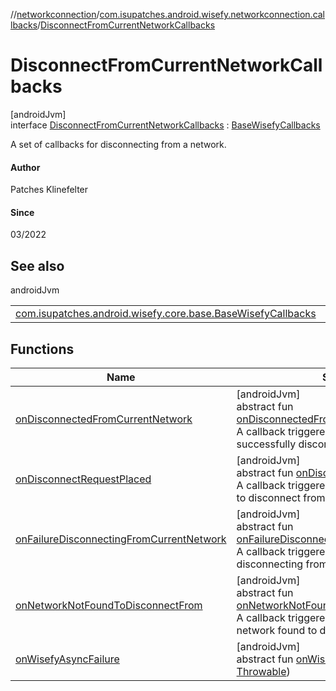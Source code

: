 //[networkconnection](../../../index.md)/[com.isupatches.android.wisefy.networkconnection.callbacks](../index.md)/[DisconnectFromCurrentNetworkCallbacks](index.md)

# DisconnectFromCurrentNetworkCallbacks

[androidJvm]\
interface [DisconnectFromCurrentNetworkCallbacks](index.md) : [BaseWisefyCallbacks](../../../../core/core/com.isupatches.android.wisefy.core.base/-base-wisefy-callbacks/index.md)

A set of callbacks for disconnecting from a network.

#### Author

Patches Klinefelter

#### Since

03/2022

## See also

androidJvm

| | |
|---|---|
| [com.isupatches.android.wisefy.core.base.BaseWisefyCallbacks](../../../../core/core/com.isupatches.android.wisefy.core.base/-base-wisefy-callbacks/index.md) |  |

## Functions

| Name | Summary |
|---|---|
| [onDisconnectedFromCurrentNetwork](on-disconnected-from-current-network.md) | [androidJvm]<br>abstract fun [onDisconnectedFromCurrentNetwork](on-disconnected-from-current-network.md)()<br>A callback triggered when the device has successfully disconnected from a network. |
| [onDisconnectRequestPlaced](on-disconnect-request-placed.md) | [androidJvm]<br>abstract fun [onDisconnectRequestPlaced](on-disconnect-request-placed.md)()<br>A callback triggered when a request is placed to disconnect from a network. |
| [onFailureDisconnectingFromCurrentNetwork](on-failure-disconnecting-from-current-network.md) | [androidJvm]<br>abstract fun [onFailureDisconnectingFromCurrentNetwork](on-failure-disconnecting-from-current-network.md)()<br>A callback triggered when there is a failure disconnecting from a network. |
| [onNetworkNotFoundToDisconnectFrom](on-network-not-found-to-disconnect-from.md) | [androidJvm]<br>abstract fun [onNetworkNotFoundToDisconnectFrom](on-network-not-found-to-disconnect-from.md)()<br>A callback triggered when there is a no network found to disconnect from. |
| [onWisefyAsyncFailure](index.md#823639724%2FFunctions%2F1257109763) | [androidJvm]<br>abstract fun [onWisefyAsyncFailure](index.md#823639724%2FFunctions%2F1257109763)(throwable: [Throwable](https://kotlinlang.org/api/latest/jvm/stdlib/kotlin/-throwable/index.html)) |

